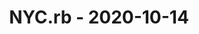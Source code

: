 ---
layout: post
title: NYC.rb - 2020-10-14
datetime: '2020-10-14T17:30:00-04:00'
name: NYC.rb
external_url: https://www.meetup.com/NYC-rb/events/rsjnsrybcnbsb/
online_event: true
year_month: 2020-10
---